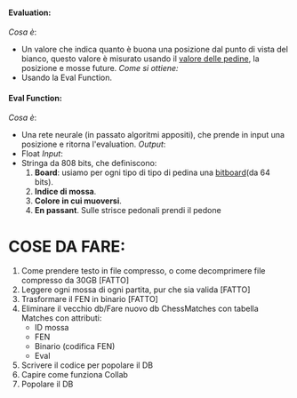 #### Evaluation:
*Cosa è*:
- Un valore che indica quanto è buona una posizione dal punto di vista del bianco, questo valore è misurato usando il [valore delle pedine](https://www.chess.com/terms/chess-piece-value), la posizione e mosse future.
*Come si ottiene:*
- Usando la Eval Function.
#### Eval Function:
*Cosa è*:
- Una rete neurale (in passato algoritmi appositi), che prende in input una posizione e ritorna l'evaluation.
*Output*:
- Float
*Input*:
- Stringa da 808 bits, che definiscono:
	1. **Board**: usiamo per ogni tipo di tipo di pedina una [bitboard](https://www.chessprogramming.org/Bitboards)(da 64 bits).
	2. **Indice di mossa**.
	3. **Colore in cui muoversi**.
	4. **En passant**. Sulle strisce pedonali prendi il pedone



# COSE DA FARE:
1. Come prendere testo in file compresso, o come decomprimere file compresso da 30GB 		[FATTO]
2. Leggere ogni mossa di ogni partita, pur che sia valida									[FATTO] 	
3. Trasformare il FEN in binario															[FATTO]
5. Eliminare il vecchio db/Fare nuovo db ChessMatches con tabella Matches con attributi:
	- ID mossa
	- FEN
	- Binario (codifica FEN)
	- Eval
6. Scrivere il codice per popolare il DB
7. Capire come funziona Collab
8. Popolare il DB